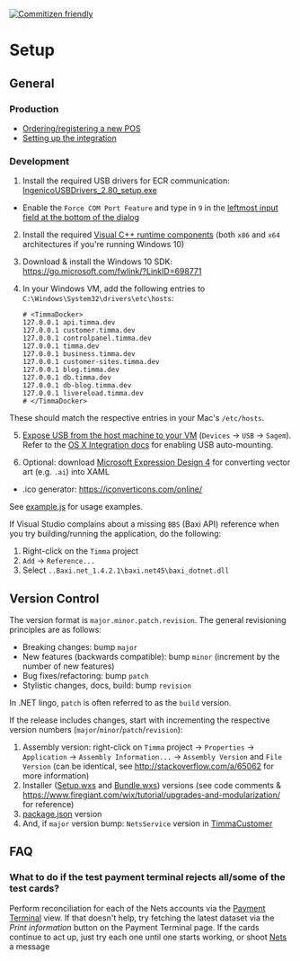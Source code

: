 [![Commitizen friendly](https://img.shields.io/badge/commitizen-friendly-brightgreen.svg)](http://commitizen.github.io/cz-cli/)

# Setup

## General

### Production

* [Ordering/registering a new POS](./docs/deployment-checklist.md#deployment-checklist)
* [Setting up the integration](./docs/deployment-checklist.md#installation-on-site--remote)

### Development

1. Install the required USB drivers for ECR communication: [IngenicoUSBDrivers_2.80_setup.exe](./IngenicoUSBDrivers_2.80/)

  * Enable the `Force COM Port Feature` and type in `9` in the [leftmost input field at the bottom of the dialog](./assets/images/force-com-port.png)

2. Install the required [Visual C++ runtime components](https://www.microsoft.com/en-us/download/details.aspx?id=40784) (both `x86` and `x64` architectures if you're running Windows 10)

3. Download & install the Windows 10 SDK: https://go.microsoft.com/fwlink/?LinkID=698771

4. In your Windows VM, add the following entries to `C:\Windows\System32\drivers\etc\hosts`:

    ```
    # <TimmaDocker>
    127.0.0.1 api.timma.dev
    127.0.0.1 customer.timma.dev
    127.0.0.1 controlpanel.timma.dev
    127.0.0.1 timma.dev
    127.0.0.1 business.timma.dev
    127.0.0.1 customer-sites.timma.dev
    127.0.0.1 blog.timma.dev
    127.0.0.1 db.timma.dev
    127.0.0.1 db-blog.timma.dev
    127.0.0.1 livereload.timma.dev
    # </TimmaDocker>
    ```

  These should match the respective entries in your Mac's `/etc/hosts`.

5. [Expose USB from the host machine to your VM](./assets/images/share-host-usb.jpeg) (`Devices` -> `USB` -> `Sagem`). Refer to the [OS X Integration docs](./docs/osx-integration.md) for enabling USB auto-mounting.

6. Optional: download [Microsoft Expression Design 4](https://www.microsoft.com/en-us/download/details.aspx?id=36180) for converting vector art (e.g. `.ai`) into XAML

  * .ico generator: https://iconverticons.com/online/

See [example.js](./example.js) for usage examples.

If Visual Studio complains about a missing `BBS` (Baxi API) reference when you try building/running the application, do the following:

  1. Right-click on the `Timma` project
  2. `Add` -> `Reference...`
  3. Select `..Baxi.net_1.4.2.1\baxi.net45\baxi_dotnet.dll`

## Version Control

The version format is `major.minor.patch.revision`. The general revisioning principles are as follows:

* Breaking changes: bump `major`
* New features (backwards compatible): bump `minor` (increment by the number of new features)
* Bug fixes/refactoring: bump `patch`
* Stylistic changes, docs, build: bump `revision`

In .NET lingo, `patch` is often referred to as the `build` version.

If the release includes changes, start with incrementing the respective version numbers (`major`/`minor`/`patch`/`revision`):

1. Assembly version: right-click on `Timma` project -> `Properties` -> `Application` -> `Assembly Information...` -> `Assembly Version` and `File Version` (can be identical, see http://stackoverflow.com/a/65062 for more information)
2. Installer ([Setup.wxs](setup/Setup.wxs) and [Bundle.wxs](Bundle/bundle.wxs)) versions (see code comments & https://www.firegiant.com/wix/tutorial/upgrades-and-modularization/ for reference)
3. [package.json](./package.json) version
4. And, if `major` version bump: `NetsService` version in [TimmaCustomer](https://github.com/TimmaLabs/TimmaCustomer)

## FAQ

### What to do if the test payment terminal rejects all/some of the test cards?
Perform reconciliation for each of the Nets accounts via the [Payment Terminal](./assets/images/payment_terminal_version.png) view. If that doesn't help, try fetching the latest dataset via the _Print information_ button on the Payment Terminal page. If the cards continue to act up, just try each one until one starts working, or shoot [Nets](mailto:salessupport-fi@nets.eu) a message
